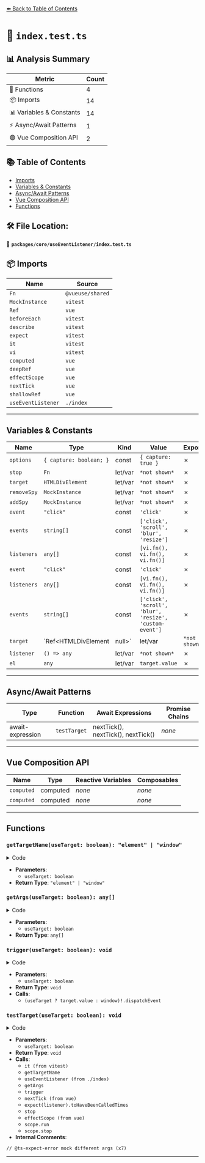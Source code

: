 [⬅️ Back to Table of Contents](../../../index.md)

# 📄 `index.test.ts`

## 📊 Analysis Summary

| Metric | Count |
|--------|-------|
| 🔧 Functions | 4 |
| 📦 Imports | 14 |
| 📊 Variables & Constants | 14 |
| ⚡ Async/Await Patterns | 1 |
| 🟢 Vue Composition API | 2 |

## 📚 Table of Contents

- [Imports](#imports)
- [Variables & Constants](#variables-constants)
- [Async/Await Patterns](#asyncawait-patterns)
- [Vue Composition API](#vue-composition-api)
- [Functions](#functions)

## 🛠️ File Location:
📂 **`packages/core/useEventListener/index.test.ts`**

## 📦 Imports

| Name | Source |
|------|--------|
| `Fn` | `@vueuse/shared` |
| `MockInstance` | `vitest` |
| `Ref` | `vue` |
| `beforeEach` | `vitest` |
| `describe` | `vitest` |
| `expect` | `vitest` |
| `it` | `vitest` |
| `vi` | `vitest` |
| `computed` | `vue` |
| `deepRef` | `vue` |
| `effectScope` | `vue` |
| `nextTick` | `vue` |
| `shallowRef` | `vue` |
| `useEventListener` | `./index` |


---

## Variables & Constants

| Name | Type | Kind | Value | Exported |
|------|------|------|-------|----------|
| `options` | `{ capture: boolean; }` | const | `{ capture: true }` | ✗ |
| `stop` | `Fn` | let/var | `*not shown*` | ✗ |
| `target` | `HTMLDivElement` | let/var | `*not shown*` | ✗ |
| `removeSpy` | `MockInstance` | let/var | `*not shown*` | ✗ |
| `addSpy` | `MockInstance` | let/var | `*not shown*` | ✗ |
| `event` | `"click"` | const | `'click'` | ✗ |
| `events` | `string[]` | const | `['click', 'scroll', 'blur', 'resize']` | ✗ |
| `listeners` | `any[]` | const | `[vi.fn(), vi.fn(), vi.fn()]` | ✗ |
| `event` | `"click"` | const | `'click'` | ✗ |
| `listeners` | `any[]` | const | `[vi.fn(), vi.fn(), vi.fn()]` | ✗ |
| `events` | `string[]` | const | `['click', 'scroll', 'blur', 'resize', 'custom-event']` | ✗ |
| `target` | `Ref<HTMLDivElement | null>` | let/var | `*not shown*` | ✗ |
| `listener` | `() => any` | let/var | `*not shown*` | ✗ |
| `el` | `any` | let/var | `target.value` | ✗ |


---

## Async/Await Patterns

| Type | Function | Await Expressions | Promise Chains |
|------|----------|-------------------|----------------|
| await-expression | `testTarget` | nextTick(), nextTick(), nextTick() | *none* |


---

## Vue Composition API

| Name | Type | Reactive Variables | Composables |
|------|------|-------------------|-------------|
| `computed` | computed | *none* | *none* |
| `computed` | computed | *none* | *none* |


---

## Functions

### `getTargetName(useTarget: boolean): "element" | "window"`

<details><summary>Code</summary>

```ts
function getTargetName(useTarget: boolean) {
      return useTarget ? 'element' : 'window'
    }
```
</details>

- **Parameters**:
  - `useTarget: boolean`
- **Return Type**: `"element" | "window"`
### `getArgs(useTarget: boolean): any[]`

<details><summary>Code</summary>

```ts
function getArgs(useTarget: boolean) {
      return (useTarget ? [target, 'click', listener] : ['click', listener])
    }
```
</details>

- **Parameters**:
  - `useTarget: boolean`
- **Return Type**: `any[]`
### `trigger(useTarget: boolean): void`

<details><summary>Code</summary>

```ts
function trigger(useTarget: boolean) {
      (useTarget ? target.value : window)!.dispatchEvent(new MouseEvent('click'))
    }
```
</details>

- **Parameters**:
  - `useTarget: boolean`
- **Return Type**: `void`
- **Calls**:
  - `(useTarget ? target.value : window)!.dispatchEvent`
### `testTarget(useTarget: boolean): void`

<details><summary>Code</summary>

```ts
function testTarget(useTarget: boolean) {
      it(`should ${getTargetName(useTarget)} listen event`, async () => {
        // @ts-expect-error mock different args
        const stop = useEventListener(...getArgs(useTarget))

        trigger(useTarget)

        await nextTick()

        expect(listener).toHaveBeenCalledTimes(1)
      })

      it(`should ${getTargetName(useTarget)} manually stop listening event`, async () => {
        // @ts-expect-error mock different args
        const stop = useEventListener(...getArgs(useTarget))

        stop()

        trigger(useTarget)

        await nextTick()

        expect(listener).toHaveBeenCalledTimes(0)
      })

      it(`should ${getTargetName(useTarget)} auto stop listening event`, async () => {
        const scope = effectScope()
        scope.run(async () => {
        // @ts-expect-error mock different args
          useEventListener(...getArgs(useTarget))
        })

        scope.stop()

        trigger(useTarget)

        await nextTick()

        expect(listener).toHaveBeenCalledTimes(0)
      })
    }
```
</details>

- **Parameters**:
  - `useTarget: boolean`
- **Return Type**: `void`
- **Calls**:
  - `it (from vitest)`
  - `getTargetName`
  - `useEventListener (from ./index)`
  - `getArgs`
  - `trigger`
  - `nextTick (from vue)`
  - `expect(listener).toHaveBeenCalledTimes`
  - `stop`
  - `effectScope (from vue)`
  - `scope.run`
  - `scope.stop`
- **Internal Comments**:
```
// @ts-expect-error mock different args (x7)
```


---